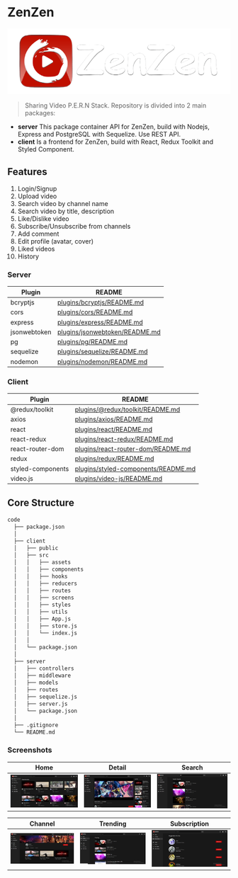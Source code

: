 # ZenZen
![ZenZen](https://github.com/Ren0503/zenzen-js-share-video/blob/master/client/src/assets/header.png)
> Sharing Video P.E.R.N Stack. Repository is divided into 2 main packages: 
- **server** This package container API for ZenZen, build with Nodejs, Express and PostgreSQL with Sequelize. Use REST API.
- **client** Is a frontend for ZenZen, build with React, Redux Toolkit and Styled Component.

## Features

1. Login/Signup
2. Upload video
3. Search video by channel name
4. Search video by title, description
5. Like/Dislike video
6. Subscribe/Unsubscribe from channels
7. Add comment
8. Edit profile (avatar, cover)
9. Liked videos
10. History

### Server

| Plugin | README |
| ------ | ------ |
| bcryptjs | [plugins/bcryptjs/README.md](https://github.com/dcodeIO/bcrypt.js/blob/master/README.md) |
| cors | [plugins/cors/README.md](https://github.com/expressjs/cors/blob/master/README.md)|
| express | [plugins/express/README.md](https://github.com/expressjs/express/blob/master/Readme.md) |
| jsonwebtoken | [plugins/jsonwebtoken/README.md](https://github.com/auth0/node-jsonwebtoken/blob/master/README.md) |
| pg | [plugins/pg/README.md](https://github.com/brianc/node-postgres/blob/master/packages/pg/README.md) |
| sequelize | [plugins/sequelize/README.md](https://github.com/sequelize/sequelize/blob/main/README.md) |
| nodemon | [plugins/nodemon/README.md](https://github.com/remy/nodemon/blob/master/README.md) |

### Client

| Plugin | README |
| ------ | ------ |
| @redux/toolkit | [plugins/@redux/toolkit/README.md](https://github.com/reduxjs/redux-toolkit) |
| axios | [plugins/axios/README.md](https://github.com/axios/axios/blob/master/README.md) |
| react | [plugins/react/README.md](https://github.com/facebook/react/blob/master/README.md) |
| react-redux | [plugins/react-redux/README.md](https://github.com/reduxjs/react-redux) |
| react-router-dom | [plugins/react-router-dom/README.md](https://github.com/ReactTraining/react-router/blob/master/README.md) |
| redux | [plugins/redux/README.md](https://github.com/reduxjs/redux)|
| styled-components | [plugins/styled-components/README.md](https://github.com/styled-components/styled-components/blob/main/README.md)|
| video.js | [plugins/video-js/README.md](https://github.com/videojs/video.js/blob/main/README.md) |

## Core Structure
    code
      ├── package.json
      │
      ├── client
      │   ├── public
      │   ├── src
      │   │   ├── assets
      │   │   ├── components
      │   │   ├── hooks
      │   │   ├── reducers
      │   │   ├── routes
      │   │   ├── screens
      │   │   ├── styles
      │   │   ├── utils
      │   │   ├── App.js
      │   │   ├── store.js
      │   │   └── index.js
      │   │
      │   └── package.json
      │
      ├── server 
      │   ├── controllers
      │   ├── middleware
      │   ├── models
      │   ├── routes
      │   ├── sequelize.js
      │   ├── server.js
      │   └── package.json
      │
      ├── .gitignore
      └── README.md


### Screenshots


|                                        Home                                        |                                        Detail                                        |                                        Search                                        |
| :--------------------------------------------------------------------------------: | :------------------------------------------------------------------------------------: | :-----------------------------------------------------------------------------------: |
| ![](https://github.com/Ren0503/zenzen-js-share-video/blob/master/client/src/assets/screenshot/home.png) | ![](https://github.com/Ren0503/zenzen-js-share-video/blob/master/client/src/assets/screenshot/detail.png) | ![](https://github.com/Ren0503/zenzen-js-share-video/blob/master/client/src/assets/screenshot/search.png) |

|                                        Channel                                        |                                        Trending                                        |                                        Subscription                                        |
| :--------------------------------------------------------------------------------: | :------------------------------------------------------------------------------------: | :-----------------------------------------------------------------------------------: |
| ![](https://github.com/Ren0503/zenzen-js-share-video/blob/master/client/src/assets/screenshot/channel.png) | ![](https://github.com/Ren0503/zenzen-js-share-video/blob/master/client/src/assets/screenshot/trending.png) | ![](https://github.com/Ren0503/zenzen-js-share-video/blob/master/client/src/assets/screenshot/subscription.png) |